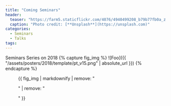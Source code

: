 ```yaml
---
title: "Coming Seminars"
header:
  teaser: "https://farm5.staticflickr.com/4076/4940499208_b79b77fb0a_z.jpg"
  caption: "Photo credit: [**Unsplash**](https://unsplash.com)"
categories:
  - Seminars
  - Talks
tags:
---
```


<!-- Seminars Series on December 2017 -->
<!-- {% capture fig_img %} -->
<!-- ![Foo]({{ "/assets/posters/december2017/poster/poster_v00.png" | absolute_url }}) -->
<!-- {% endcapture %} -->
<!-- <figure> -->
<!-- {{ fig_img | markdownify | remove: "<p>" | remove: "</p>" }} -->
<!-- <figcaption>Seminars on December 2017.</figcaption> -->
<!-- </figure> -->

Seminars Series on 2018
{% capture fig_img %}
![Foo]({{ "/assets/posters/2018/template/pt_v15.png" | absolute_url }})
{% endcapture %}
<figure>
{{ fig_img | markdownify | remove: "<p>" | remove: "</p>" }}
<!-- <figcaption>Seminars on 2018.</figcaption> -->
</figure>
